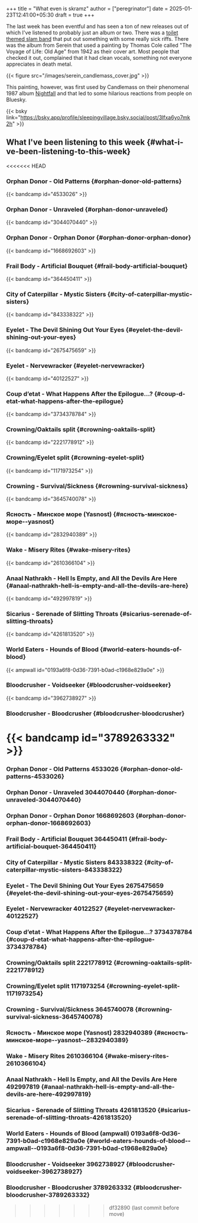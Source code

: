 +++
title = "What even is skramz"
author = ["peregrinator"]
date = 2025-01-23T12:41:00+05:30
draft = true
+++

The last week has been eventful and has seen a ton of new releases out
of which I've listened to probably just an album or two. There was a
[toilet themed slam band](https://putriddefecation.bandcamp.com/album/tales-from-the-toilet) that put out something with some really sick
riffs. There was the album from Serein that used a painting by Thomas
Cole called "The Voyage of Life: Old Age" from 1942 as their cover
art. Most people that checked it out, complained that it had clean
vocals, something not everyone appreciates in death metal.

{{< figure src="/images/serein_candlemass_cover.jpg" >}}

This painting, however, was first used by Candlemass on their
phenomenal 1987 album [Nightfall](https://peaceville.bandcamp.com/album/nightfall) and that led to some hilarious
reactions from people on Bluesky.

{{< bsky link="https://bsky.app/profile/sleepingvillage.bsky.social/post/3lfxa6yo7mk2h" >}}


## What I've been listening to this week {#what-i-ve-been-listening-to-this-week}


<<<<<<< HEAD
### Orphan Donor - Old Patterns {#orphan-donor-old-patterns}

{{< bandcamp id="4533026" >}}


### Orphan Donor - Unraveled {#orphan-donor-unraveled}

{{< bandcamp id="3044070440" >}}


### Orphan Donor - Orphan Donor {#orphan-donor-orphan-donor}

{{< bandcamp id="1668692603" >}}


### Frail Body - Artificial Bouquet {#frail-body-artificial-bouquet}

{{< bandcamp id="364450411" >}}


### City of Caterpillar - Mystic Sisters {#city-of-caterpillar-mystic-sisters}

{{< bandcamp id="843338322" >}}


### Eyelet - The Devil Shining Out Your Eyes {#eyelet-the-devil-shining-out-your-eyes}

{{< bandcamp id="2675475659" >}}


### Eyelet - Nervewracker {#eyelet-nervewracker}

{{< bandcamp id="40122527" >}}


### Coup d’etat - What Happens After the Epilogue…? {#coup-d-etat-what-happens-after-the-epilogue}

{{< bandcamp id="3734378784" >}}


### Crowning/Oaktails split {#crowning-oaktails-split}

{{< bandcamp id="2221778912" >}}


### Crowning/Eyelet split {#crowning-eyelet-split}

{{< bandcamp id="1171973254" >}}


### Crowning - Survival/Sickness {#crowning-survival-sickness}

{{< bandcamp id="3645740078" >}}


### Ясность - Минское море (Yasnost) {#ясность-минское-море--yasnost}

{{< bandcamp id="2832940389" >}}


### Wake - Misery Rites {#wake-misery-rites}

{{< bandcamp id="2610366104" >}}


### Anaal Nathrakh - Hell Is Empty, and All the Devils Are Here {#anaal-nathrakh-hell-is-empty-and-all-the-devils-are-here}

{{< bandcamp id="492997819" >}}


### Sicarius - Serenade of Slitting Throats {#sicarius-serenade-of-slitting-throats}

{{< bandcamp id="4261813520" >}}


### World Eaters - Hounds of Blood {#world-eaters-hounds-of-blood}

{{< ampwall id="0193a6f8-0d36-7391-b0ad-c1968e829a0e" >}}


### Bloodcrusher - Voidseeker {#bloodcrusher-voidseeker}

{{< bandcamp id="3962738927" >}}


### Bloodcrusher - Bloodcrusher {#bloodcrusher-bloodcrusher}

{{< bandcamp id="3789263332" >}}
=======
### Orphan Donor - Old Patterns 4533026 {#orphan-donor-old-patterns-4533026}


### Orphan Donor - Unraveled 3044070440 {#orphan-donor-unraveled-3044070440}


### Orphan Donor - Orphan Donor 1668692603 {#orphan-donor-orphan-donor-1668692603}


### Frail Body - Artificial Bouquet 364450411 {#frail-body-artificial-bouquet-364450411}


### City of Caterpillar - Mystic Sisters 843338322 {#city-of-caterpillar-mystic-sisters-843338322}


### Eyelet - The Devil Shining Out Your Eyes 2675475659 {#eyelet-the-devil-shining-out-your-eyes-2675475659}


### Eyelet - Nervewracker 40122527 {#eyelet-nervewracker-40122527}


### Coup d’etat - What Happens After the Epilogue…? 3734378784 {#coup-d-etat-what-happens-after-the-epilogue-3734378784}


### Crowning/Oaktails split 2221778912 {#crowning-oaktails-split-2221778912}


### Crowning/Eyelet split 1171973254 {#crowning-eyelet-split-1171973254}


### Crowning - Survival/Sickness 3645740078 {#crowning-survival-sickness-3645740078}


### Ясность - Минское море (Yasnost) 2832940389 {#ясность-минское-море--yasnost--2832940389}


### Wake - Misery Rites 2610366104 {#wake-misery-rites-2610366104}


### Anaal Nathrakh - Hell Is Empty, and All the Devils Are Here 492997819 {#anaal-nathrakh-hell-is-empty-and-all-the-devils-are-here-492997819}


### Sicarius - Serenade of Slitting Throats 4261813520 {#sicarius-serenade-of-slitting-throats-4261813520}


### World Eaters - Hounds of Blood (ampwall) 0193a6f8-0d36-7391-b0ad-c1968e829a0e {#world-eaters-hounds-of-blood--ampwall--0193a6f8-0d36-7391-b0ad-c1968e829a0e}


### Bloodcrusher - Voidseeker 3962738927 {#bloodcrusher-voidseeker-3962738927}


### Bloodcrusher - Bloodcrusher 3789263332 {#bloodcrusher-bloodcrusher-3789263332}
>>>>>>> df32890 (last commit before move)
